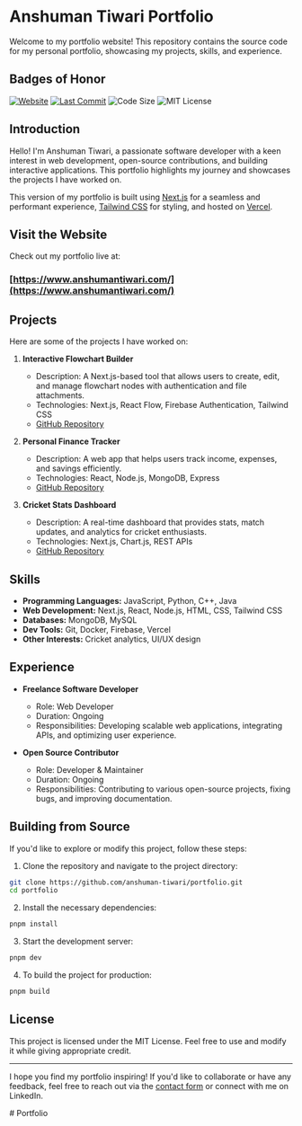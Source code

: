 # Anshuman Tiwari Portfolio

Welcome to my portfolio website! This repository contains the source code for my personal portfolio, showcasing my projects, skills, and experience.

## Badges of Honor

[![Website](https://img.shields.io/website-up-down-green-red/http/anshumantiwari.com.svg)](https://anshumantiwari.com/)
[![Last Commit](https://img.shields.io/github/last-commit/anshuman-tiwari/portfolio.svg?style=flat)](https://github.com/anshuman-tiwari/portfolio)
![Code Size](https://img.shields.io/github/languages/code-size/anshuman-tiwari/portfolio.svg)
![MIT License](https://img.shields.io/github/license/anshuman-tiwari/portfolio.svg?style=flat)

## Introduction

Hello! I'm Anshuman Tiwari, a passionate software developer with a keen interest in web development, open-source contributions, and building interactive applications. This portfolio highlights my journey and showcases the projects I have worked on.

This version of my portfolio is built using [Next.js](https://nextjs.org/) for a seamless and performant experience, [Tailwind CSS](https://tailwindcss.com/) for styling, and hosted on [Vercel](https://vercel.com/).

## Visit the Website

Check out my portfolio live at:

### [https://www.anshumantiwari.com/](https://www.anshumantiwari.com/)

## Projects

Here are some of the projects I have worked on:

1. **Interactive Flowchart Builder**
   - Description: A Next.js-based tool that allows users to create, edit, and manage flowchart nodes with authentication and file attachments.
   - Technologies: Next.js, React Flow, Firebase Authentication, Tailwind CSS
   - [GitHub Repository](#)

2. **Personal Finance Tracker**
   - Description: A web app that helps users track income, expenses, and savings efficiently.
   - Technologies: React, Node.js, MongoDB, Express
   - [GitHub Repository](#)

3. **Cricket Stats Dashboard**
   - Description: A real-time dashboard that provides stats, match updates, and analytics for cricket enthusiasts.
   - Technologies: Next.js, Chart.js, REST APIs
   - [GitHub Repository](#)

## Skills

- **Programming Languages:** JavaScript, Python, C++, Java
- **Web Development:** Next.js, React, Node.js, HTML, CSS, Tailwind CSS
- **Databases:** MongoDB, MySQL
- **Dev Tools:** Git, Docker, Firebase, Vercel
- **Other Interests:** Cricket analytics, UI/UX design

## Experience

- **Freelance Software Developer**
  - Role: Web Developer
  - Duration: Ongoing
  - Responsibilities: Developing scalable web applications, integrating APIs, and optimizing user experience.

- **Open Source Contributor**
  - Role: Developer & Maintainer
  - Duration: Ongoing
  - Responsibilities: Contributing to various open-source projects, fixing bugs, and improving documentation.


## Building from Source

If you'd like to explore or modify this project, follow these steps:

1. Clone the repository and navigate to the project directory:

```bash
git clone https://github.com/anshuman-tiwari/portfolio.git
cd portfolio
```

2. Install the necessary dependencies:

```bash
pnpm install
```

3. Start the development server:

```bash
pnpm dev
```

4. To build the project for production:

```bash
pnpm build
```

## License

This project is licensed under the MIT License. Feel free to use and modify it while giving appropriate credit.

---

I hope you find my portfolio inspiring! If you'd like to collaborate or have any feedback, feel free to reach out via the [contact form](#contact) or connect with me on LinkedIn.

#   P o r t f o l i o  
 